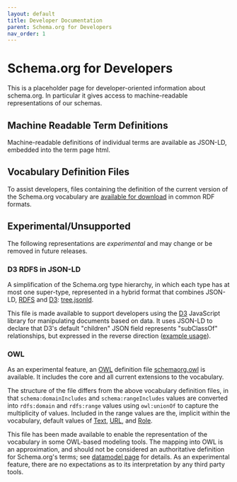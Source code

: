 ```yaml
---
layout: default
title: Developer Documentation
parent: Schema.org for Developers
nav_order: 1
---
```


# Schema.org for Developers

This is a placeholder page for developer-oriented information about schema.org. In particular it gives access to machine-readable representations of our schemas.

## Machine Readable Term Definitions

Machine-readable definitions of individual terms are available as JSON-LD, embedded into the term page html.

## Vocabulary Definition Files

To assist developers, files containing the definition of the current version of the Schema.org vocabulary are [available for download](/Developers/download.html) in common RDF formats.


## Experimental/Unsupported

The following representations are _experimental_ and may change or be removed in future releases.

### D3 RDFS in JSON-LD

A simplification of the Schema.org type hierarchy, in which each type has at most one super-type, represented in a hybrid format that combines JSON-LD, [RDFS](https://en.wikipedia.org/wiki/RDF_Schema) and [D3](https://d3js.org/): [tree.jsonld](https://schema.org/docs/tree.jsonld).

This file is made available to support developers using the [D3](https://d3js.org/) JavaScript library for manipulating documents based on data. It uses JSON-LD to declare that D3's default "children" JSON field represents "subClassOf" relationships, but expressed in the reverse direction ([example usage](https://bl.ocks.org/danbri/1c121ea8bd2189cf411c)).

### OWL

As an experimental feature, an [OWL](https://en.wikipedia.org/wiki/Web_Ontology_Language) definition file [schemaorg.owl](https://schema.org/docs/schemaorg.owl) is available. It includes the core and all current extensions to the vocabulary.

The structure of the file differs from the above vocabulary definition files, in that `schema:domainIncludes` and `schema:rangeIncludes` values are converted into `rdfs:domain` and `rdfs:range` values using `owl:unionOf` to capture the multiplicity of values. Included in the range values are the, implicit within the vocabulary, default values of [Text](https://schema.org/Text), [URL](https://schema.org/URL), and [Role](https://schema.org/Role).

This file has been made available to enable the representation of the vocabulary in some OWL-based modeling tools. The mapping into OWL is an approximation, and should not be considered an authoritative definition for Schema.org's terms; see [datamodel page](/SchemaInfo/datamodel.html) for details. As an experimental feature, there are no expectations as to its interpretation by any third party tools.



